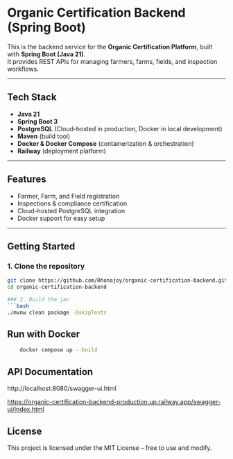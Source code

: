 #  Organic Certification Backend (Spring Boot)

This is the backend service for the **Organic Certification Platform**, built with **Spring Boot (Java 21)**.  
It provides REST APIs for managing farmers, farms, fields, and inspection workflows.

---

##  Tech Stack
- **Java 21**
- **Spring Boot 3**
- **PostgreSQL** (Cloud-hosted in production, Docker in local development)
- **Maven** (build tool)
- **Docker & Docker Compose** (containerization & orchestration)
- **Railway** (deployment platform)

---

##  Features
- Farmer, Farm, and Field registration
- Inspections & compliance certification
- Cloud-hosted PostgreSQL integration
- Docker support for easy setup

---

##  Getting Started

### 1. Clone the repository
```bash
git clone https://github.com/Rhonajoy/organic-certification-backend.git
cd organic-certification-backend

### 2. Build the jar
```bash
./mvnw clean package -DskipTests
```
##  Run with Docker

```bash
    docker compose up --build
```

##  API Documentation
http://localhost:8080/swagger-ui.html

https://organic-certification-backend-production.up.railway.app/swagger-ui/index.html

## License

This project is licensed under the MIT License – free to use and modify.



